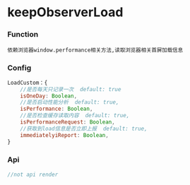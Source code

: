 # keepObserverLoad

### Function

	依赖浏览器window.performance相关方法,读取浏览器相关首屏加载信息

### Config	

```javascript
LoadCustom：{
	//是否每天只记录一次	 default: true
    isOneDay: Boolean,
    //是否启动性能分析  default: true,
    isPerformance: Boolean,
    //是否检查缓存读取内容  default: true,
    isPerformanceRequest: Boolean,
    //获取到load信息是否立即上报  default: true,
    immediatelyiReport: Boolean,
}
```

### Api 

```javascript
//not api render
```

